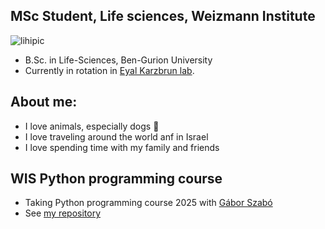 
## MSc Student, Life sciences, Weizmann Institute

![lihipic](lihipic.png)


* B.Sc. in Life-Sciences, Ben-Gurion University
* Currently in rotation in [Eyal Karzbrun lab](https://www.karzbrunlab.com/).

## About me:
* I love animals, especially dogs 🐶
* I love traveling around the world anf in Israel
* I love spending time with my family and friends

## WIS Python programming course
* Taking Python programming course 2025 with [Gábor Szabó](https://szabgab.com/)
* See [my repository](https://github.com/Lihierez/Lihierez.github.io)
  

